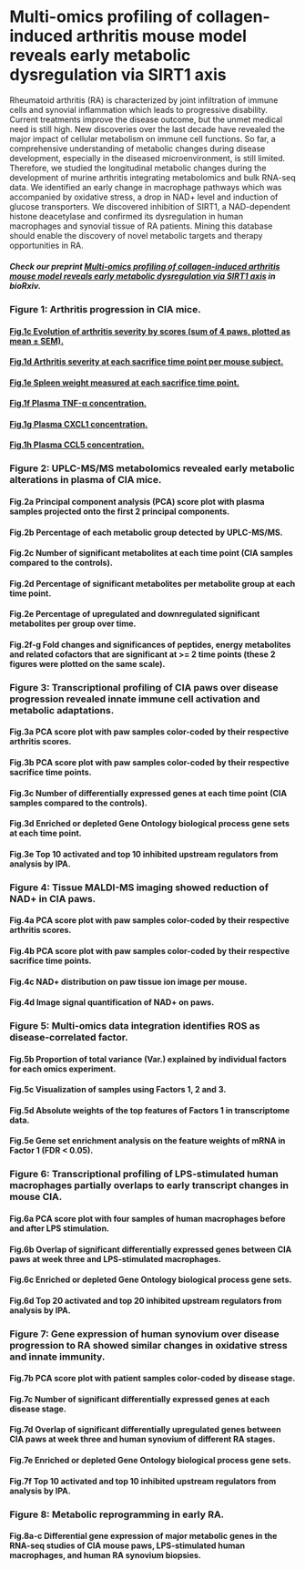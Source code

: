 # Multi-omics profiling of collagen-induced arthritis mouse model reveals early metabolic dysregulation via SIRT1 axis

Rheumatoid arthritis (RA) is characterized by joint infiltration of immune cells and synovial inflammation which leads to progressive disability. Current treatments improve the disease outcome, but the unmet medical need is still high. New discoveries over the last decade have revealed the major impact of cellular metabolism on immune cell functions. So far, a comprehensive understanding of metabolic changes during disease development, especially in the diseased microenvironment, is still limited. Therefore, we studied the longitudinal metabolic changes during the development of murine arthritis integrating metabolomics and bulk RNA-seq data. We identified an early change in macrophage pathways which was accompanied by oxidative stress, a drop in NAD+ level and induction of glucose transporters. We discovered inhibition of SIRT1, a NAD-dependent histone deacetylase and confirmed its dysregulation in human macrophages and synovial tissue of RA patients. Mining this database should enable the discovery of novel metabolic targets and therapy opportunities in RA. 


##### Check our preprint [Multi-omics profiling of collagen-induced arthritis mouse model reveals early metabolic dysregulation via SIRT1 axis](https://www.biorxiv.org/content/10.1101/2022.03.09.483621v1) in _bioRxiv_.

### Figure 1: Arthritis progression in CIA mice.
#### [Fig.1c Evolution of arthritis severity by scores (sum of 4 paws, plotted as mean ± SEM).](https://github.com/tAndreani/MultiOmics_RA/blob/main/Codes/linePlot_scoreSum.R)

#### [Fig.1d Arthritis severity at each sacrifice time point per mouse subject.](https://github.com/tAndreani/MultiOmics_RA/blob/main/Codes/boxPlot_scoreSum.R)

#### [Fig.1e Spleen weight measured at each sacrifice time point.](https://github.com/tAndreani/MultiOmics_RA/blob/main/Codes/boxPlot_Spleen_Weight.R)

#### [Fig.1f Plasma TNF-α concentration.](https://github.com/tAndreani/MultiOmics_RA/blob/main/Codes/boxPlot_Plasma_TNF.R)

#### [Fig.1g Plasma CXCL1 concentration.](https://github.com/tAndreani/MultiOmics_RA/blob/main/Codes/boxPlot_Plasma_CXCL1.R)

#### [Fig.1h Plasma CCL5 concentration.](https://github.com/tAndreani/MultiOmics_RA/blob/main/Codes/boxPlot_Plasma_CCL5.R)

### Figure 2: UPLC-MS/MS metabolomics revealed early metabolic alterations in plasma of CIA mice.

#### Fig.2a Principal component analysis (PCA) score plot with plasma samples projected onto the first 2 principal components. 

#### Fig.2b Percentage of each metabolic group detected by UPLC-MS/MS. 

#### Fig.2c Number of significant metabolites at each time point (CIA samples compared to the controls).

#### Fig.2d Percentage of significant metabolites per metabolite group at each time point.

#### Fig.2e Percentage of upregulated and downregulated significant metabolites per group over time. 

#### Fig.2f-g Fold changes and significances of peptides, energy metabolites and related cofactors that are significant at >= 2 time points (these 2 figures were plotted on the same scale). 

### Figure 3: Transcriptional profiling of CIA paws over disease progression revealed innate immune cell activation and metabolic adaptations.

#### Fig.3a PCA score plot with paw samples color-coded by their respective arthritis scores. 

#### Fig.3b PCA score plot with paw samples color-coded by their respective sacrifice time points. 

#### Fig.3c Number of differentially expressed genes at each time point (CIA samples compared to the controls). 

#### Fig.3d Enriched or depleted Gene Ontology biological process gene sets at each time point.

#### Fig.3e Top 10 activated and top 10 inhibited upstream regulators from analysis by IPA.

### Figure 4: Tissue MALDI-MS imaging showed reduction of NAD+ in CIA paws.

#### Fig.4a PCA score plot with paw samples color-coded by their respective arthritis scores. 

#### Fig.4b PCA score plot with paw samples color-coded by their respective sacrifice time points. 

#### Fig.4c NAD+ distribution on paw tissue ion image per mouse. 

#### Fig.4d Image signal quantification of NAD+ on paws. 

### Figure 5: Multi-omics data integration identifies ROS as disease-correlated factor.

#### Fig.5b Proportion of total variance (Var.) explained by individual factors for each omics experiment. 

#### Fig.5c Visualization of samples using Factors 1, 2 and 3. 

#### Fig.5d Absolute weights of the top features of Factors 1 in transcriptome data. 

#### Fig.5e Gene set enrichment analysis on the feature weights of mRNA in Factor 1 (FDR < 0.05).

### Figure 6: Transcriptional profiling of LPS-stimulated human macrophages partially overlaps to early transcript changes in mouse CIA.

#### Fig.6a PCA score plot with four samples of human macrophages before and after LPS stimulation. 

#### Fig.6b Overlap of significant differentially expressed genes between CIA paws at week three and LPS-stimulated macrophages. 

#### Fig.6c Enriched or depleted Gene Ontology biological process gene sets. 

#### Fig.6d Top 20 activated and top 20 inhibited upstream regulators from analysis by IPA. 

### Figure 7: Gene expression of human synovium over disease progression to RA showed similar changes in oxidative stress and innate immunity.

#### Fig.7b PCA score plot with patient samples color-coded by disease stage. 

#### Fig.7c Number of significant differentially expressed genes at each disease stage. 

#### Fig.7d Overlap of significant differentially upregulated genes between CIA paws at week three and human synovium of different RA stages. 

#### Fig.7e Enriched or depleted Gene Ontology biological process gene sets. 

#### Fig.7f Top 10 activated and top 10 inhibited upstream regulators from analysis by IPA.

### Figure 8: Metabolic reprogramming in early RA.

#### Fig.8a-c Differential gene expression of major metabolic genes in the RNA-seq studies of CIA mouse paws, LPS-stimulated human macrophages, and human RA synovium biopsies. 
